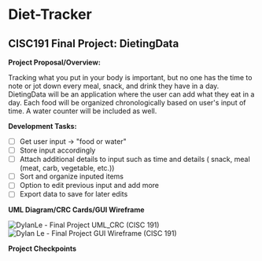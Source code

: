 # Diet-Tracker
## CISC191 Final Project: DietingData

**Project Proposal/Overview:**

Tracking what you put in your body is important, but no one has the time to note or jot down every meal, snack, and drink they have in a day. DietingData will be an application where the user can add what they eat in a day. Each food will be organized chronologically based on user's input of time. A water counter will be included as well.

**Development Tasks:**

- [ ] Get user input -> "food or water"
- [ ] Store input accordingly
- [ ] Attach additional details to input such as time and details ( snack, meal (meat, carb, vegetable, etc.))
- [ ] Sort and organize inputed items
- [ ] Option to edit previous input and add more
- [ ] Export data to save for later edits

**UML Diagram/CRC Cards/GUI Wireframe**

![DylanLe - Final Project UML_CRC (CISC 191)](https://github.com/ExoticButters15/Dieting-Data/assets/68560708/8fbc6f40-ba1d-40dc-aa81-87aebdc2cdab)
![Dylan Le - Final Project GUI Wireframe (CISC 191)](https://github.com/ExoticButters15/Dieting-Data/assets/68560708/3b74c497-ecf4-44b0-9527-0fa589d07a1a)

**Project Checkpoints**
